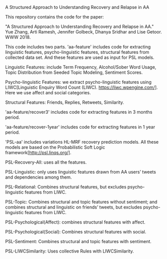A Structured Approach to Understanding Recovery and Relapse in AA

This repository contains the code for the paper:

"A Structured Approach to Understanding Recovery and Relapse in AA." Yue Zhang, Arti Ramesh, Jennifer Golbeck, Dhanya Sridhar and Lise Getoor. WWW 2018.

This code includes two parts. 'aa-feature' includes code for extracting linguistic features, psycho-linguistic features, structural features from collected data set. And these features are used as input for PSL models.

Linguistic Features: include Term Frequency, Alcohol/Sober Word Usage, Topic Distribution from Seeded Topic Modeling, Sentiment Scores.

Psycho-linguistic Features: we extract psycho-linguistic
features using LIWC[Linguistic Enquiry Word Count (LIWC). https://liwc.wpengine.com/]. Here we use affect and social categories.

Structural Features: Friends, Replies, Retweets, Similarity.

'aa-feature/recover3' includes code for extracting features in 3 months period. 

'aa-feature/recover-1year' includes code for extracting features in 1 year period.


'PSL-aa' includes variations HL-MRF recovery prediction models. All these models are based on the Probabilistic Soft Logic framework[http://psl.linqs.org/]. 

PSL-Recovery-All: uses all the features.

PSL-Linguistic: only uses linguistic features drawn
from AA users’ tweets and dependencies among them.

PSL-Relational: Combines structural features, but excludes psycho-linguistic features from LIWC.

PSL-Topic: Combines structural and topic features without sentiment; and combines structural and linguistic on friends’ tweets, but excludes psycho-linguistic features from LIWC.

PSL-Psychological(Affect): combines structural features with affect.

PSL-Psychological(Social): Combines structural features with social.

PSL-Sentiment: Combines structural and topic features with sentiment.

PSL-LIWCSimilarity: Uses collective Rules with LIWCSimilarity.